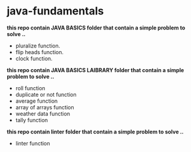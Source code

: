 # java-fundamentals

**this repo contain JAVA BASICS folder that contain a simple problem to solve ..**

 - pluralize function.
 - flip heads function.
 - clock function.

**this repo contain JAVA BASICS LAIBRARY folder that contain a simple problem to solve ..**
- roll function
- duplicate or not function
- average function
- array of arrays function
- weather data function
- tally function

**this repo contain linter folder that contain a simple problem to solve ..**
- linter function
